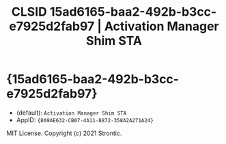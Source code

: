 ﻿---
title: "CLSID 15ad6165-baa2-492b-b3cc-e7925d2fab97 | Activation Manager Shim STA"
excerpt: What is COM-Object CLSID 15ad6165-baa2-492b-b3cc-e7925d2fab97?
---

# {15ad6165-baa2-492b-b3cc-e7925d2fab97}

* (default): `Activation Manager Shim STA`
* AppID: `{8A9AE632-CB07-4A11-8872-358A2A271A24}`

MIT License. Copyright (c) 2021 Strontic.


